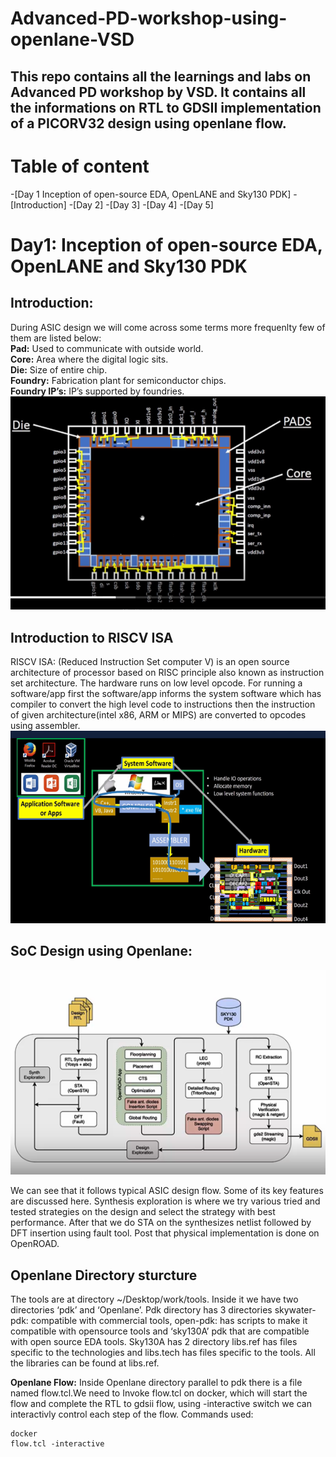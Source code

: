 # Advanced-PD-workshop-using-openlane-VSD
## This repo contains all the learnings and labs on Advanced PD workshop by VSD. It contains all the informations on RTL to GDSII implementation of a PICORV32 design using openlane flow.
# Table of content
 -[Day 1 Inception of open-source EDA, OpenLANE and Sky130 PDK]
  -[Introduction]
 -[Day 2]
 -[Day 3]
 -[Day 4]
 -[Day 5]
 
# Day1: Inception of open-source EDA, OpenLANE and Sky130 PDK
## Introduction:
During ASIC design we will come across some terms more frequenlty few of them are listed below: \
**Pad:** Used to communicate with outside world. \
**Core:** Area where the digital logic sits. \
**Die:** Size of entire chip. \
**Foundry:** Fabrication plant for semiconductor chips. \
**Foundry IP’s:** IP’s supported by foundries. \
![ASIC Chip](Images/D1_1.png)

## Introduction to RISCV ISA
RISCV ISA: (Reduced Instruction Set computer V) is an open source architecture of processor based on RISC principle also known as instruction set architecture. The hardware runs on low level opcode.
For running a software/app first the software/app informs the system software which has compiler to convert the high level code to instructions then the instruction of given architecture(intel x86, ARM or MIPS) are converted to opcodes using assembler.
![How software run](Images/D1_2.png)

## SoC Design using Openlane:
![Openlane ASIC Flow](Images/D1_3.png)

We can see that it follows typical ASIC design flow. Some of its key features are discussed here. Synthesis exploration is where we try various tried and tested strategies on the design and select the strategy with best performance. After that we do STA on the synthesizes netlist followed by DFT insertion using fault tool. Post that physical implementation is done on OpenROAD.

## Openlane Directory sturcture
The tools are at directory ~/Desktop/work/tools. Inside it we have two directories ‘pdk’ and ‘Openlane’.
Pdk directory has 3 directories skywater-pdk: compatible with commercial tools, open-pdk: has scripts to make it compatible with opensource tools and ‘sky130A’ pdk that are compatible with open source EDA tools. Sky130A has 2 directory libs.ref has files specific to the technologies and libs.tech has files specific to the tools. All the libraries can be found at libs.ref.

**Openlane Flow:** Inside Openlane directory parallel to pdk there is a file named flow.tcl.We need to Invoke flow.tcl on docker, which will start the flow and complete the RTL to gdsii flow, using -interactive switch we can interactivly control each step of the flow.
Commands used:
```console
docker
flow.tcl -interactive
```

